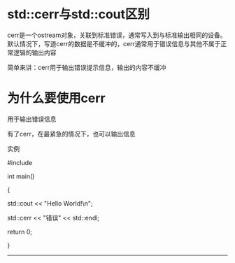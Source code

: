 # std::cerr与std::cout区别

cerr是一个ostream对象，关联到标准错误，通常写入到与标准输出相同的设备。默认情况下，写道cerr的数据是不缓冲的，cerr通常用于错误信息与其他不属于正常逻辑的输出内容

简单来讲：cerr用于输出错误提示信息，输出的内容不缓冲

# 为什么要使用cerr

用于输出错误信息

有了cerr，在最紧急的情况下，也可以输出信息

实例

#include <iostream>

int main()

{

std::cout << "Hello World!\n";

std::cerr << "错误" << std::endl;

return 0;

}

---